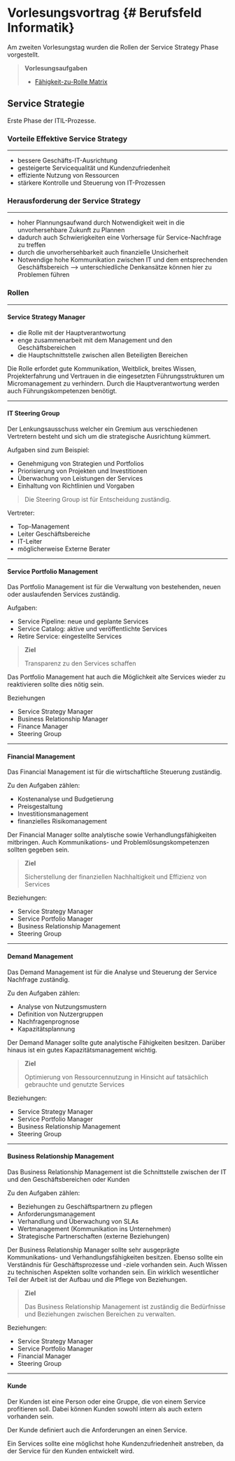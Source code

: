 # Vorlesungsvortrag {# Berufsfeld Informatik}

Am zweiten Vorlesungstag wurden die Rollen der Service Strategy Phase vorgestellt.

>**Vorlesungsaufgaben**
>
>- [Fähigkeit-zu-Rolle Matrix](/Berufsfeld%20Informatik/FähigkeitenzuRollenMatrix.md)

## Service Strategie

Erste Phase der ITIL-Prozesse.

### Vorteile Effektive Service Strategy

---

- bessere Geschäfts-IT-Ausrichtung
- gesteigerte Servicequalität und Kundenzufriedenheit
- effiziente Nutzung von Ressourcen
- stärkere Kontrolle und Steuerung von IT-Prozessen

### Herausforderung der Service Strategy

---

- hoher Plannungsaufwand durch Notwendigkeit weit in die unvorhersehbare Zukunft zu Plannen
- dadurch auch Schwierigkeiten eine Vorhersage für Service-Nachfrage zu treffen
- durch die unvorhersehbarkeit auch finanzielle Unsicherheit
- Notwendige hohe Kommunikation zwischen IT und dem entsprechenden Geschäftsbereich --> unterschiedliche Denkansätze können hier zu Problemen führen

### Rollen

---

#### Service Strategy Manager

- die Rolle mit der Hauptverantwortung
- enge zusammenarbeit mit dem Management und den Geschäftsbereichen
- die Hauptschnittstelle zwischen allen Beteiligten Bereichen

Die Rolle erfordet gute Kommunikation, Weitblick, breites Wissen, Projekterfahrung und Vertrauen in die eingesetzten Führungsstrukturen um Micromanagement zu verhindern. Durch die Hauptverantwortung werden auch Führungskompetenzen benötigt.

---

#### IT Steering Group

Der Lenkungsausschuss welcher ein Gremium aus verschiedenen Vertretern besteht und sich um die strategische Ausrichtung kümmert.

Aufgaben sind zum Beispiel:

- Genehmigung von Strategien und Portfolios
- Priorisierung von Projekten und Investitionen
- Überwachung von Leistungen der Services
- Einhaltung von Richtlinien und Vorgaben

>Die Steering Group ist für Entscheidung zuständig.

Vertreter:

- Top-Management
- Leiter Geschäftsbereiche
- IT-Leiter
- möglicherweise Externe Berater

---

#### Service Portfolio Management

Das Portfolio Management ist für die Verwaltung von bestehenden, neuen oder auslaufenden Services zuständig.

Aufgaben:

- Service Pipeline: neue und geplante Services
- Service Catalog: aktive und veröffentlichte Services
- Retire Service: eingestellte Services

>**Ziel**
>
>Transparenz zu den Services schaffen

Das Portfolio Management hat auch die Möglichkeit alte Services wieder zu reaktivieren sollte dies nötig sein.

Beziehungen

- Service Strategy Manager
- Business Relationship Manager
- Finance Manager
- Steering Group

---

#### Financial Management

Das Financial Management ist für die wirtschaftliche Steuerung zuständig.

Zu den Aufgaben zählen:

- Kostenanalyse und Budgetierung
- Preisgestaltung
- Investitionsmanagement
- finanzielles Risikomanagement

Der Financial Manager sollte analytische sowie Verhandlungsfähigkeiten mitbringen. Auch Kommunikations- und Problemlösungskompetenzen sollten gegeben sein.

>**Ziel**
>
> Sicherstellung der finanziellen Nachhaltigkeit und Effizienz von Services

Beziehungen:

- Service Strategy Manager
- Service Portfolio Manager
- Business Relationship Management
- Steering Group

---

#### Demand Management

Das Demand Management ist für die Analyse und Steuerung der Service Nachfrage zuständig.

Zu den Aufgaben zählen:

- Analyse von Nutzungsmustern
- Definition von Nutzergruppen
- Nachfragenprognose
- Kapazitätsplannung

Der Demand Manager sollte gute analytische Fähigkeiten besitzen. Darüber hinaus ist ein gutes Kapazitätsmanagement wichtig.

>**Ziel**
>
>Optimierung von Ressourcennutzung in Hinsicht auf tatsächlich gebrauchte und genutzte Services

Beziehungen:

- Service Strategy Manager
- Service Portfolio Manager
- Business Relationship Management
- Steering Group

---

#### Business Relationship Management

Das Business Relationship Management ist die Schnittstelle zwischen der IT und den Geschäftsbereichen oder Kunden

Zu den Aufgaben zählen:

- Beziehungen zu Geschäftspartnern zu pflegen
- Anforderungsmanagement
- Verhandlung und Überwachung von SLAs
- Wertmanagement (Kommunikation ins Unternehmen)
- Strategische Partnerschaften (externe Beziehungen)

Der Business Relationship Manager sollte sehr ausgeprägte Kommunikations- und Verhandlungsfähigkeiten besitzen. Ebenso sollte ein Verständnis für Geschäftsprozesse und -ziele vorhanden sein.
Auch Wissen zu technischen Aspekten sollte vorhanden sein.
Ein wirklich wesentlicher Teil der Arbeit ist der Aufbau und die Pflege von Beziehungen.

>**Ziel**
>
>Das Business Relationship Management ist zuständig die Bedürfnisse und Beziehungen zwischen Bereichen zu verwalten.

Beziehungen:

- Service Strategy Manager
- Service Portfolio Manager
- Financial Manager
- Steering Group

---

#### Kunde

Der Kunden ist eine Person oder eine Gruppe, die von einem Service profitieren soll. Dabei können Kunden sowohl intern als auch extern vorhanden sein.

Der Kunde definiert auch die Anforderungen an einen Service.

Ein Services sollte eine möglichst hohe Kundenzufriedenheit anstreben, da der Service für den Kunden entwickelt wird.
